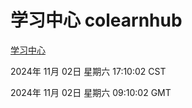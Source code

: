 # 学习中心 colearnhub
[学习中心](http://219.139.197.74:56308/colearnhub/)

2024年 11月 02日 星期六 17:10:02 CST

2024年 11月 02日 星期六 09:10:02 GMT
